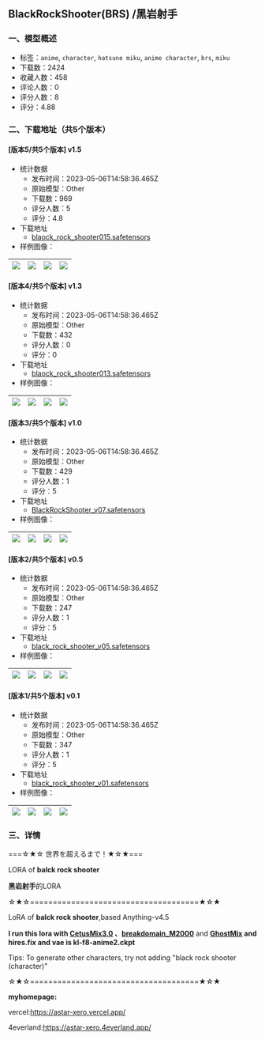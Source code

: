 ## BlackRockShooter(BRS) /黑岩射手
### 一、模型概述

- 标签：`anime`, `character`, `hatsune miku`, `anime character`, `brs`, `miku`
- 下载数：2424
- 收藏人数：458
- 评论人数：0
- 评分人数：8
- 评分：4.88

### 二、下载地址（共5个版本）

#### [版本5/共5个版本] v1.5

- 统计数据
  - 发布时间：2023-05-06T14:58:36.465Z
  - 原始模型：Other
  - 下载数：969
  - 评分人数：5
  - 评分：4.8
- 下载地址
  - [blaock_rock_shooter015.safetensors](https://civitai.com/api/download/models/63969)
- 样例图像：

| <img src="https://image.civitai.com/xG1nkqKTMzGDvpLrqFT7WA/1b79e834-c01f-4401-b073-4dbf31c4a5e6/width=450/706199.jpeg" /> | <img src="https://image.civitai.com/xG1nkqKTMzGDvpLrqFT7WA/2e7f2086-c952-4532-8f11-d22c75b3e9aa/width=450/706186.jpeg" /> | <img src="https://image.civitai.com/xG1nkqKTMzGDvpLrqFT7WA/96a8f8c9-aab3-4be5-b238-c35824a9147c/width=450/706175.jpeg" /> | <img src="https://image.civitai.com/xG1nkqKTMzGDvpLrqFT7WA/a0f61c9d-7264-4306-a90a-a69a66d2d4e4/width=450/706169.jpeg" /> |
| ---- | ---- | ---- | ---- |

#### [版本4/共5个版本] v1.3

- 统计数据
  - 发布时间：2023-05-06T14:58:36.465Z
  - 原始模型：Other
  - 下载数：432
  - 评分人数：0
  - 评分：0
- 下载地址
  - [blaock_rock_shooter013.safetensors](https://civitai.com/api/download/models/38742)
- 样例图像：

| <img src="https://image.civitai.com/xG1nkqKTMzGDvpLrqFT7WA/7c7f57e7-56d6-4c67-1975-e6bd5ac24f00/width=450/433585.jpeg" /> | <img src="https://image.civitai.com/xG1nkqKTMzGDvpLrqFT7WA/a380d547-8f45-4912-3562-3af12a872800/width=450/432373.jpeg" /> | <img src="https://image.civitai.com/xG1nkqKTMzGDvpLrqFT7WA/0e834147-f450-4992-84cf-1cc9874de300/width=450/432081.jpeg" /> | <img src="https://image.civitai.com/xG1nkqKTMzGDvpLrqFT7WA/21d11aac-d49f-4036-b5b3-8ea9b7dcca00/width=450/433632.jpeg" /> |
| ---- | ---- | ---- | ---- |

#### [版本3/共5个版本] v1.0

- 统计数据
  - 发布时间：2023-05-06T14:58:36.465Z
  - 原始模型：Other
  - 下载数：429
  - 评分人数：1
  - 评分：5
- 下载地址
  - [BlackRockShooter_v07.safetensors](https://civitai.com/api/download/models/27688)
- 样例图像：

| <img src="https://image.civitai.com/xG1nkqKTMzGDvpLrqFT7WA/a715f7b7-3c1d-4210-1a84-e3bc37d13500/width=450/305142.jpeg" /> | <img src="https://image.civitai.com/xG1nkqKTMzGDvpLrqFT7WA/65780992-1b98-4e35-ad4a-530f132a1100/width=450/305141.jpeg" /> | <img src="https://image.civitai.com/xG1nkqKTMzGDvpLrqFT7WA/3c357ab5-26c6-4d31-0a96-b02a6e038600/width=450/305140.jpeg" /> | <img src="https://image.civitai.com/xG1nkqKTMzGDvpLrqFT7WA/18ee5792-3316-467f-d10c-ed76a7716100/width=450/305139.jpeg" /> |
| ---- | ---- | ---- | ---- |

#### [版本2/共5个版本] v0.5

- 统计数据
  - 发布时间：2023-05-06T14:58:36.465Z
  - 原始模型：Other
  - 下载数：247
  - 评分人数：1
  - 评分：5
- 下载地址
  - [black_rock_shooter_v05.safetensors](https://civitai.com/api/download/models/26173)
- 样例图像：

| <img src="https://image.civitai.com/xG1nkqKTMzGDvpLrqFT7WA/1c9f0a4b-d5ac-4ac0-b0ab-2df2cae8a500/width=450/287834.jpeg" /> | <img src="https://image.civitai.com/xG1nkqKTMzGDvpLrqFT7WA/b2e912b2-3bcb-4a3d-cab4-474a6e901c00/width=450/287833.jpeg" /> | <img src="https://image.civitai.com/xG1nkqKTMzGDvpLrqFT7WA/117c8879-773a-4f10-f547-65e963dc8500/width=450/287832.jpeg" /> | <img src="https://image.civitai.com/xG1nkqKTMzGDvpLrqFT7WA/af06d922-7dea-4007-9688-543c9b43ef00/width=450/287831.jpeg" /> |
| ---- | ---- | ---- | ---- |

#### [版本1/共5个版本] v0.1

- 统计数据
  - 发布时间：2023-05-06T14:58:36.465Z
  - 原始模型：Other
  - 下载数：347
  - 评分人数：1
  - 评分：5
- 下载地址
  - [black_rock_shooter_v01.safetensors](https://civitai.com/api/download/models/25459)
- 样例图像：

| <img src="https://image.civitai.com/xG1nkqKTMzGDvpLrqFT7WA/3f073509-8d04-469d-3b8e-0d7baf97ed00/width=450/279296.jpeg" /> | <img src="https://image.civitai.com/xG1nkqKTMzGDvpLrqFT7WA/56f4dbe7-9660-45e8-c9ea-8e0b93c2d000/width=450/279300.jpeg" /> | <img src="https://image.civitai.com/xG1nkqKTMzGDvpLrqFT7WA/d16dcd91-738e-4a30-af8f-d3b887fe3000/width=450/279299.jpeg" /> | <img src="https://image.civitai.com/xG1nkqKTMzGDvpLrqFT7WA/aab7e815-5024-47d2-f75f-c9f9ae327700/width=450/279298.jpeg" /> |
| ---- | ---- | ---- | ---- |


### 三、详情
<p>===☆★☆ 世界を超えるまで！★☆★===</p><p>LORA of <strong>balck rock shooter</strong></p><p><strong>黑岩射手</strong>的LORA </p><p>☆★☆=====================================★☆★</p><p></p><p>LoRA of <strong>balck rock shooter</strong>,based Anything-v4.5</p><p><strong>I run this lora with </strong><a target="_blank" rel="ugc" href="https://civitai.com/models/6755/cetus-mix"><strong>CetusMix3.0</strong></a><strong> 、</strong><a target="_blank" rel="ugc" href="https://civitai.com/models/50520/breakdomain"><strong>breakdomain_M2000</strong></a> and <a target="_blank" rel="ugc" href="https://civitai.com/models/36520/ghostmix"><strong>GhostMix</strong></a><strong> and hires.fix and vae is kl-f8-anime2.ckpt</strong></p><p>Tips: To generate other characters, try not adding "black rock shooter (character)"</p><p></p><p>☆★☆=====================================★☆★</p><p></p><p><strong>myhomepage:</strong></p><p>vercel:<a target="_blank" rel="ugc" href="https://astar-xero.vercel.app/">https://astar-xero.vercel.app/</a></p><p>4everland:<a target="_blank" rel="ugc" href="https://astar-xero.4everland.app/">https://astar-xero.4everland.app/</a></p>